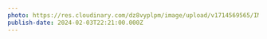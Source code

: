 ```yaml
---
photo: https://res.cloudinary.com/dz8vyplpm/image/upload/v1714569565/IMG_8729_ra0zyk.jpg
publish-date: 2024-02-03T22:21:00.000Z
---
```

